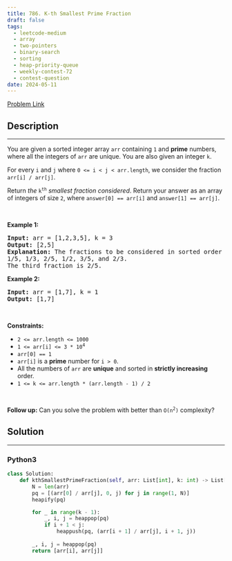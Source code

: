 ```yaml
---
title: 786. K-th Smallest Prime Fraction
draft: false
tags: 
  - leetcode-medium
  - array
  - two-pointers
  - binary-search
  - sorting
  - heap-priority-queue
  - weekly-contest-72
  - contest-question
date: 2024-05-11
---
```


[Problem Link](https://leetcode.com/problems/k-th-smallest-prime-fraction/)

## Description

---
<p>You are given a sorted integer array <code>arr</code> containing <code>1</code> and <strong>prime</strong> numbers, where all the integers of <code>arr</code> are unique. You are also given an integer <code>k</code>.</p>

<p>For every <code>i</code> and <code>j</code> where <code>0 &lt;= i &lt; j &lt; arr.length</code>, we consider the fraction <code>arr[i] / arr[j]</code>.</p>

<p>Return <em>the</em> <code>k<sup>th</sup></code> <em>smallest fraction considered</em>. Return your answer as an array of integers of size <code>2</code>, where <code>answer[0] == arr[i]</code> and <code>answer[1] == arr[j]</code>.</p>

<p>&nbsp;</p>
<p><strong class="example">Example 1:</strong></p>

<pre>
<strong>Input:</strong> arr = [1,2,3,5], k = 3
<strong>Output:</strong> [2,5]
<strong>Explanation:</strong> The fractions to be considered in sorted order are:
1/5, 1/3, 2/5, 1/2, 3/5, and 2/3.
The third fraction is 2/5.
</pre>

<p><strong class="example">Example 2:</strong></p>

<pre>
<strong>Input:</strong> arr = [1,7], k = 1
<strong>Output:</strong> [1,7]
</pre>

<p>&nbsp;</p>
<p><strong>Constraints:</strong></p>

<ul>
	<li><code>2 &lt;= arr.length &lt;= 1000</code></li>
	<li><code>1 &lt;= arr[i] &lt;= 3 * 10<sup>4</sup></code></li>
	<li><code>arr[0] == 1</code></li>
	<li><code>arr[i]</code> is a <strong>prime</strong> number for <code>i &gt; 0</code>.</li>
	<li>All the numbers of <code>arr</code> are <strong>unique</strong> and sorted in <strong>strictly increasing</strong> order.</li>
	<li><code>1 &lt;= k &lt;= arr.length * (arr.length - 1) / 2</code></li>
</ul>

<p>&nbsp;</p>
<strong>Follow up:</strong> Can you solve the problem with better than <code>O(n<sup>2</sup>)</code> complexity?

## Solution

---
### Python3
``` py title='k-th-smallest-prime-fraction'
class Solution:
    def kthSmallestPrimeFraction(self, arr: List[int], k: int) -> List[int]:
        N = len(arr)
        pq = [(arr[0] / arr[j], 0, j) for j in range(1, N)]
        heapify(pq)

        for _ in range(k - 1):
            _, i, j = heappop(pq)
            if i + 1 < j:
                heappush(pq, (arr[i + 1] / arr[j], i + 1, j))
        
        _, i, j = heappop(pq)
        return [arr[i], arr[j]]
```

